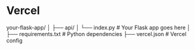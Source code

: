 # Vercel
your-flask-app/ │ ├── api/ │   └── index.py          # Your Flask app goes here │ ├── requirements.txt      # Python dependencies ├── vercel.json           # Vercel config
